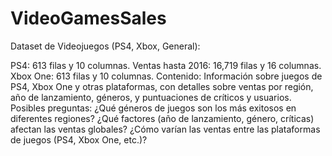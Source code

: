 # VideoGamesSales
Dataset de Videojuegos (PS4, Xbox, General):

PS4: 613 filas y 10 columnas.
Ventas hasta 2016: 16,719 filas y 16 columnas.
Xbox One: 613 filas y 10 columnas.
Contenido: Información sobre juegos de PS4, Xbox One y otras plataformas, con detalles sobre ventas por región, año de lanzamiento, géneros, y puntuaciones de críticos y usuarios.
Posibles preguntas:
¿Qué géneros de juegos son los más exitosos en diferentes regiones?
¿Qué factores (año de lanzamiento, género, críticas) afectan las ventas globales?
¿Cómo varían las ventas entre las plataformas de juegos (PS4, Xbox One, etc.)?
